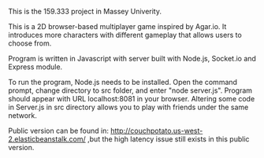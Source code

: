 This is the 159.333 project in Massey Univerity.

This is a 2D browser-based multiplayer game inspired by Agar.io. It introduces more characters with different gameplay
that allows users to choose from. 

Program is written in Javascript with server built with Node.js, Socket.io and Express module.

To run the program, Node.js needs to be installed. Open the command prompt,
change directory to src folder, and enter "node server.js". Program should appear with URL
localhost:8081 in your browser.
Altering some code in Server.js in src directory allows you to play with friends under the same network.

Public version can be found in: http://couchpotato.us-west-2.elasticbeanstalk.com/ ,but the high latency issue still exists in this public version.
